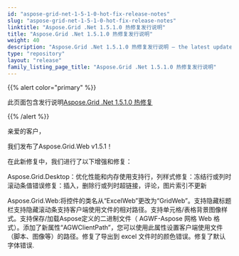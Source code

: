 ```yaml
---
id: "aspose-grid-net-1-5-1-0-hot-fix-release-notes"
slug: "aspose-grid-net-1-5-1-0-hot-fix-release-notes"
linktitle: "Aspose.Grid .Net 1.5.1.0 热修复发行说明"
title: "Aspose.Grid .Net 1.5.1.0 热修复发行说明"
weight: 40
description: "Aspose.Grid .Net 1.5.1.0 热修复发行说明 – the latest updates and fixes."
type: "repository"
layout: "release"
family_listing_page_title: "Aspose.Grid .Net 1.5.1.0 热修复发行说明"
---
```

{{% alert color="primary" %}} 

此页面包含发行说明[Aspose.Grid .Net 1.5.1.0 热修复](https://releases.aspose.com/cells/net/new-releases/aspose.grid-.net-1.5.1.0-hot-fix/)

{{% /alert %}} 

亲爱的客户，

我们发布了Aspose.Grid.Web v1.5.1！

在此新修复中，我们进行了以下增强和修复：

 Aspose.Grid.Desktop：优化性能和内存使用支持行，列样式修复：冻结行或列时滚动条值错误修复：插入，删除行或列时超链接，评论，图片索引不更新

Aspose.Grid.Web:将控件的类名从“ExcelWeb”更改为“GridWeb”。支持隐藏标题栏支持隐藏滚动条支持客户端使用文件的相对路径。支持单元格/表格背景图像样式。支持保存/加载Aspose定义的二进制文件（ AGWF-Aspose 网格 Web 格式）。添加了新属性“AGWClientPath”，您可以使用此属性设置客户端使用文件（脚本、图像等）的路径。修复了导出到 excel 文件时的颜色错误。修复了默认字体错误.


